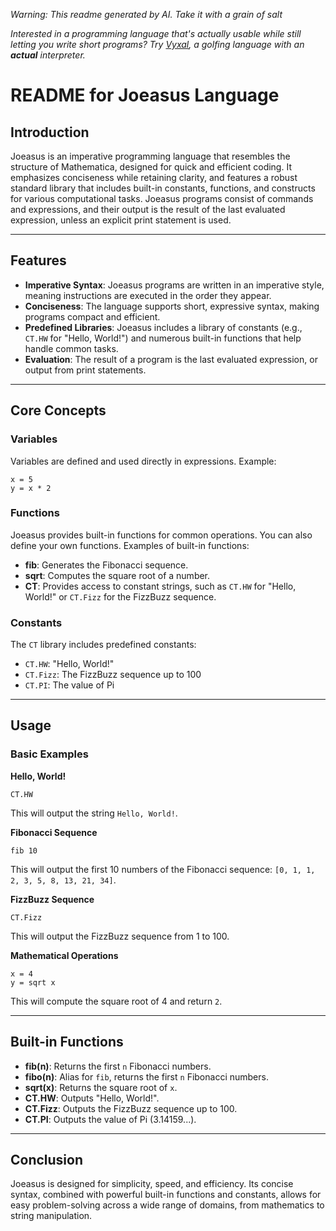 _Warning: This readme generated by AI. Take it with a grain of salt_

_Interested in a programming language that's actually usable while still letting you write short programs? Try [Vyxal](https://www.github.com/Vyxal/Vyxal), a golfing language with an **actual** interpreter._
# README for Joeasus Language

## Introduction

Joeasus is an imperative programming language that resembles the structure of Mathematica, designed for quick and efficient coding. It emphasizes conciseness while retaining clarity, and features a robust standard library that includes built-in constants, functions, and constructs for various computational tasks. Joeasus programs consist of commands and expressions, and their output is the result of the last evaluated expression, unless an explicit print statement is used.

---

## Features

- **Imperative Syntax**: Joeasus programs are written in an imperative style, meaning instructions are executed in the order they appear.
- **Conciseness**: The language supports short, expressive syntax, making programs compact and efficient.
- **Predefined Libraries**: Joeasus includes a library of constants (e.g., `CT.HW` for "Hello, World!") and numerous built-in functions that help handle common tasks.
- **Evaluation**: The result of a program is the last evaluated expression, or output from print statements.

---

## Core Concepts

### Variables

Variables are defined and used directly in expressions. Example:

```Joeasus
x = 5
y = x * 2
```

### Functions

Joeasus provides built-in functions for common operations. You can also define your own functions. Examples of built-in functions:

- **fib**: Generates the Fibonacci sequence.
- **sqrt**: Computes the square root of a number.
- **CT**: Provides access to constant strings, such as `CT.HW` for "Hello, World!" or `CT.Fizz` for the FizzBuzz sequence.

### Constants

The `CT` library includes predefined constants:

- `CT.HW`: "Hello, World!"
- `CT.Fizz`: The FizzBuzz sequence up to 100
- `CT.PI`: The value of Pi

---

## Usage

### Basic Examples

**Hello, World!**

```Joeasus
CT.HW
```

This will output the string `Hello, World!`.

**Fibonacci Sequence**

```Joeasus
fib 10
```

This will output the first 10 numbers of the Fibonacci sequence: `[0, 1, 1, 2, 3, 5, 8, 13, 21, 34]`.

**FizzBuzz Sequence**

```Joeasus
CT.Fizz
```

This will output the FizzBuzz sequence from 1 to 100.

**Mathematical Operations**

```Joeasus
x = 4
y = sqrt x
```

This will compute the square root of 4 and return `2`.

---

## Built-in Functions

- **fib(n)**: Returns the first `n` Fibonacci numbers.
- **fibo(n)**: Alias for `fib`, returns the first `n` Fibonacci numbers.
- **sqrt(x)**: Returns the square root of `x`.
- **CT.HW**: Outputs "Hello, World!".
- **CT.Fizz**: Outputs the FizzBuzz sequence up to 100.
- **CT.PI**: Outputs the value of Pi (3.14159...).

---

## Conclusion

Joeasus is designed for simplicity, speed, and efficiency. Its concise syntax, combined with powerful built-in functions and constants, allows for easy problem-solving across a wide range of domains, from mathematics to string manipulation.
